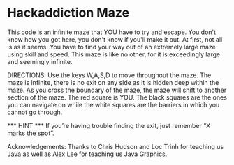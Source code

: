 # Hackaddiction Maze

This code is an infinite maze that YOU have to try and escape. You don't know how you got here, you don't know if you'll make it out. 
At first, not all is as it seems. You have to find your way out of an extremely large maze using skill and speed. This maze is like no other, for it is
exceedingly large and seemingly infinite. 

DIRECTIONS:
Use the keys W,A,S,D to move throughout the maze. The maze is infinite, there is no exit on any side as it is hidden deep within the maze. As you cross the
boundary of the maze, the maze will shift to another section of the maze. The red square is YOU. The black squares are the ones you can navigate on while the white squares are the barriers in which you cannot go through.
























*** HINT ***
If you’re having trouble finding the exit, just remember “X marks the spot”.

Acknowledgements: Thanks to Chris Hudson and Loc Trinh for teaching us Java as well as Alex Lee for teaching us Java Graphics.
